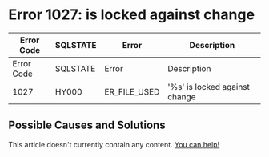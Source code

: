 
# Error 1027: is locked against change


| Error Code | SQLSTATE | Error | Description |
| --- | --- | --- | --- |
| Error Code | SQLSTATE | Error | Description |
| 1027 | HY000 | ER_FILE_USED | '%s' is locked against change |




## Possible Causes and Solutions


This article doesn't currently contain any content. [You can help!](/kb/en/writing-and-editing-knowledge-base-articles/)

